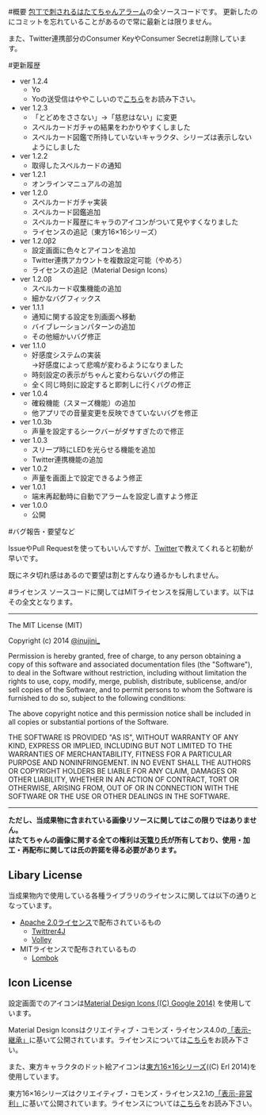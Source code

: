 #概要
[包丁で刺されるはたてちゃんアラーム](https://play.google.com/store/apps/details?id=inujini_.hatate)の全ソースコードです。
更新したのにコミットを忘れていることがあるので常に最新とは限りません。

また、Twitter連携部分のConsumer KeyやConsumer Secretは削除しています。

#更新履歴

+ ver 1.2.4
    * Yo
    * Yoの送受信はややこしいので[こちら](https://tumbling-dice.github.io/Hatate/tips/index.html?md=yo)をお読み下さい。
+ ver 1.2.3
    * 「とどめをささない」→「慈悲はない」に変更
    * スペルカードガチャの結果をわかりやすくしました
    * スペルカード図鑑で所持していないキャラクタ、シリーズは表示しないようにしました
+ ver 1.2.2
    * 取得したスペルカードの通知
+ ver 1.2.1
    * オンラインマニュアルの追加
+ ver 1.2.0
    * スペルカードガチャ実装
    * スペルカード図鑑追加
    * スペルカード履歴にキャラのアイコンがついて見やすくなりました
    * ライセンスの追記（東方16×16シリーズ）
+ ver 1.2.0β2
    * 設定画面に色々とアイコンを追加
    * Twitter連携アカウントを複数設定可能（やめろ）
    * ライセンスの追記（Material Design Icons）
+ ver 1.2.0β
    * スペルカード収集機能の追加
    * 細かなバグフィックス
+ ver 1.1.1
    * 通知に関する設定を別画面へ移動
    * バイブレーションパターンの追加
    * その他細かいバグ修正
+ ver 1.1.0
    * 好感度システムの実装<br>
      →好感度によって悲鳴が変わるようになりました
    * 時刻設定の表示がちゃんと変わらないバグの修正
    * 全く同じ時刻に設定すると即刺しに行くバグの修正
+ ver 1.0.4
    * 確殺機能（スヌーズ機能）の追加
    * 他アプリでの音量変更を反映できていないバグを修正
+ ver 1.0.3b
    * 声量を設定するシークバーがダサすぎたので修正
+ ver 1.0.3
    * スリープ時にLEDを光らせる機能を追加
    * Twitter連携機能の追加
+ ver 1.0.2
    * 声量を画面上で設定できるよう修正
+ ver 1.0.1
    * 端末再起動時に自動でアラームを設定し直すよう修正
+ ver 1.0.0
    * 公開

#バグ報告・要望など

IssueやPull Requestを使ってもいいんですが、[Twitter](https://twitter.com/inujini_)で教えてくれると初動が早いです。

既にネタ切れ感はあるので要望は割とすんなり通るかもしれません。

#ライセンス
ソースコードに関してはMITライセンスを採用しています。以下はその全文となります。

***
The MIT License (MIT)

Copyright (c) 2014 [@inujini_](https://twitter.com/inujini_)

Permission is hereby granted, free of charge, to any person obtaining a copy of
 this software and associated documentation files (the "Software"), to deal in
 the Software without restriction, including without limitation the rights to
 use, copy, modify, merge, publish, distribute, sublicense, and/or sell copies of
 the Software, and to permit persons to whom the Software is furnished to do so,
 subject to the following conditions:

The above copyright notice and this permission notice shall be included in all
 copies or substantial portions of the Software.

THE SOFTWARE IS PROVIDED "AS IS", WITHOUT WARRANTY OF ANY KIND, EXPRESS OR IMPLIED, INCLUDING BUT NOT LIMITED TO THE WARRANTIES OF MERCHANTABILITY, FITNESS FOR A PARTICULAR PURPOSE AND NONINFRINGEMENT. IN NO EVENT SHALL THE AUTHORS OR COPYRIGHT HOLDERS BE LIABLE FOR ANY CLAIM, DAMAGES OR OTHER LIABILITY, WHETHER IN AN ACTION OF CONTRACT, TORT OR OTHERWISE, ARISING FROM, OUT OF OR IN CONNECTION WITH THE SOFTWARE OR THE USE OR OTHER DEALINGS IN THE SOFTWARE. 
***

**ただし、当成果物に含まれている画像リソースに関してはこの限りではありません。**<br>
**はたてちゃんの画像に関する全ての権利は[天篭り](https://twitter.com/tcm_b_c)氏が所有しており、使用・加工・再配布に関しては氏の許諾を得る必要があります。**

## Libary License
当成果物内で使用している各種ライブラリのライセンスに関しては以下の通りとなっています。

+ [Apache 2.0ライセンス](http://www.apache.org/licenses/LICENSE-2.0)で配布されているもの
    * [Twittrer4J](http://twitter4j.org/ja/index.html)
    * [Volley](https://android.googlesource.com/platform/frameworks/volley/)
+ MITライセンスで配布されているもの
    * [Lombok](http://projectlombok.org/)

## Icon License
設定画面でのアイコンは[Material Design Icons ((C) Google 2014)](https://github.com/google/material-design-icons/releases) を使用しています。

Material Design Iconsはクリエイティブ・コモンズ・ライセンス4.0の[「表示-継承」](http://creativecommons.org/licenses/by-sa/4.0/deed.ja)に基いて公開されています。ライセンスについては[こちら](http://creativecommons.org/licenses/by-sa/4.0/legalcode)をお読み下さい。

また、東方キャラクタのドット絵アイコンは[東方16×16シリーズ](http://d.hatena.ne.jp/Erl/20090523/1243059517)((C) Erl 2014)を使用しています。

東方16×16シリーズはクリエイティブ・コモンズ・ライセンス2.1の[「表示-非営利」](http://creativecommons.org/licenses/by-nc/2.1/jp/)に基いて公開されています。ライセンスについては[こちら](http://creativecommons.org/licenses/by-nc/2.1/jp/legalcode)をお読み下さい。

